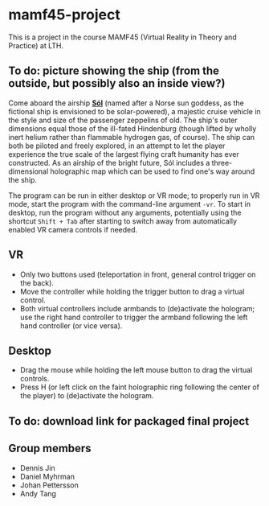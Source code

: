 # mamf45-project
This is a project in the course MAMF45 (Virtual Reality in Theory and Practice) at LTH.

## To do: picture showing the ship (from the outside, but possibly also an inside view?)

Come aboard the airship **[Sól](https://en.wikipedia.org/wiki/S%C3%B3l_(sun))** (named after a Norse sun goddess, as the fictional ship is envisioned to be solar-powered), a majestic cruise vehicle in the style and size of the passenger zeppelins of old. The ship's outer dimensions equal those of the ill-fated Hindenburg (though lifted by wholly inert helium rather than flammable hydrogen gas, of course). The ship can both be piloted and freely explored, in an attempt to let the player experience the true scale of the largest flying craft humanity has ever constructed.
As an airship of the bright future, Sól includes a three-dimensional holographic map which can be used to find one's way around the ship.

The program can be run in either desktop or VR mode; to properly run in VR mode, start the program with the command-line argument `-vr`. To start in desktop, run the program without any arguments, potentially using the shortcut `Shift + Tab` after starting to switch away from automatically enabled VR camera controls if needed.

## VR
* Only two buttons used (teleportation in front, general control trigger on the back).
* Move the controller while holding the trigger button to drag a virtual control.
* Both virtual controllers include armbands to (de)activate the hologram; use the right hand controller to trigger the armband following the left hand controller (or vice versa).

## Desktop
* Drag the mouse while holding the left mouse button to drag the virtual controls.
* Press H (or left click on the faint holographic ring following the center of the player) to (de)activate the hologram.

## To do: download link for packaged final project

## Group members
* Dennis Jin
* Daniel Myhrman
* Johan Pettersson
* Andy Tang
